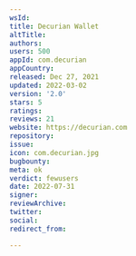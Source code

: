 ```yaml
---
wsId: 
title: Decurian Wallet
altTitle: 
authors: 
users: 500
appId: com.decurian
appCountry: 
released: Dec 27, 2021
updated: 2022-03-02
version: '2.0'
stars: 5
ratings: 
reviews: 21
website: https://decurian.com
repository: 
issue: 
icon: com.decurian.jpg
bugbounty: 
meta: ok
verdict: fewusers
date: 2022-07-31
signer: 
reviewArchive: 
twitter: 
social: 
redirect_from: 

---
```


